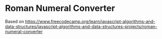 # Roman Numeral Converter

Based on https://www.freecodecamp.org/learn/javascript-algorithms-and-data-structures/javascript-algorithms-and-data-structures-projects/roman-numeral-converter

